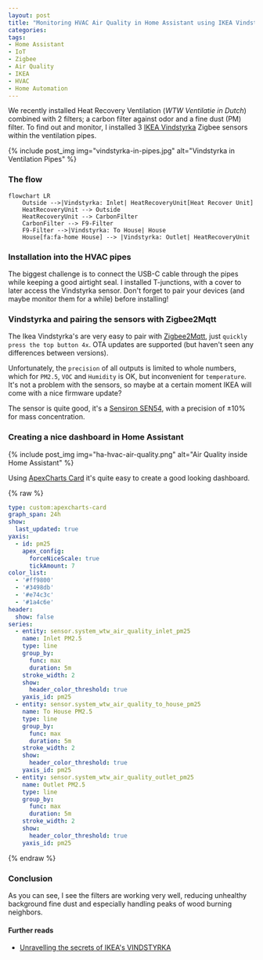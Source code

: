 ```yaml
---
layout: post
title: "Monitoring HVAC Air Quality in Home Assistant using IKEA Vindstyrka Zigbee sensors"
categories: 
tags:
- Home Assistant
- IoT
- Zigbee
- Air Quality
- IKEA
- HVAC
- Home Automation
---
```


We recently installed Heat Recovery Ventilation (_WTW Ventilatie in Dutch_) combined with 2 filters; a carbon filter against odor and a fine dust (PM) filter. To find out and monitor, I installed 3 [IKEA Vindstyrka](https://www.ikea.com/be/en/p/vindstyrka-air-quality-sensor-smart-00498231/) Zigbee sensors within the ventilation pipes. 

{% include post_img img="vindstyrka-in-pipes.jpg" alt="Vindstyrka in Ventilation Pipes" %}

### The flow

```mermaid
flowchart LR
    Outside -->|Vindstyrka: Inlet| HeatRecoveryUnit[Heat Recover Unit]
    HeatRecoveryUnit --> Outside
    HeatRecoveryUnit --> CarbonFilter
    CarbonFilter --> F9-Filter
    F9-Filter -->|Vindstyrka: To House| House
    House[fa:fa-home House] --> |Vindstyrka: Outlet| HeatRecoveryUnit
```

### Installation into the HVAC pipes

The biggest challenge is to connect the USB-C cable through the pipes while keeping a good airtight seal. I installed T-junctions, with a cover to later access the Vindstyrka sensor. Don't forget to pair your devices (and maybe monitor them for a while) before installing! 

### Vindstyrka and pairing the sensors with Zigbee2Mqtt

The Ikea Vindstyrka's are very easy to pair with [Zigbee2Mqtt](https://www.zigbee2mqtt.io/devices/E2112.html#pairing), just `quickly press the top button 4x`. OTA updates are supported (but haven't seen any differences between versions).

Unfortunately, the `precision` of all outputs is limited to whole numbers, which for `PM2.5`, `VOC` and `Humidity` is OK, but inconvenient for `temperature`. It's not a problem with the sensors, so maybe at a certain moment IKEA will come with a nice firmware update? 

The sensor is quite good, it's a [Sensiron SEN54](https://sensirion.com/products/catalog/SEN54/), with a precision of ±10% for mass concentration.

### Creating a nice dashboard in Home Assistant

{% include post_img img="ha-hvac-air-quality.png" alt="Air Quality inside Home Assistant" %}

Using [ApexCharts Card](https://github.com/RomRider/apexcharts-card) it's quite easy to create a good looking dashboard. 

{% raw %}
```yaml
type: custom:apexcharts-card
graph_span: 24h
show:
  last_updated: true
yaxis:
  - id: pm25
    apex_config:
      forceNiceScale: true
      tickAmount: 7
color_list:
  - '#ff9800'
  - '#3498db'
  - '#e74c3c'
  - '#1a4c6e'
header:
  show: false
series:
  - entity: sensor.system_wtw_air_quality_inlet_pm25
    name: Inlet PM2.5
    type: line
    group_by:
      func: max
      duration: 5m
    stroke_width: 2
    show:
      header_color_threshold: true
    yaxis_id: pm25
  - entity: sensor.system_wtw_air_quality_to_house_pm25
    name: To House PM2.5
    type: line
    group_by:
      func: max
      duration: 5m
    stroke_width: 2
    show:
      header_color_threshold: true
    yaxis_id: pm25
  - entity: sensor.system_wtw_air_quality_outlet_pm25
    name: Outlet PM2.5
    type: line
    group_by:
      func: max
      duration: 5m
    stroke_width: 2
    show:
      header_color_threshold: true
    yaxis_id: pm25
```
{% endraw %}

### Conclusion

As you can see, I see the filters are working very well, reducing unhealthy background fine dust and especially handling peaks of wood burning neighbors. 

#### Further reads

- [Unravelling the secrets of IKEA's VINDSTYRKA](https://home-assistant-guide.com/news/2023/03/23/unraveling-the-secrets-of-ikeas-vindstyrka/)